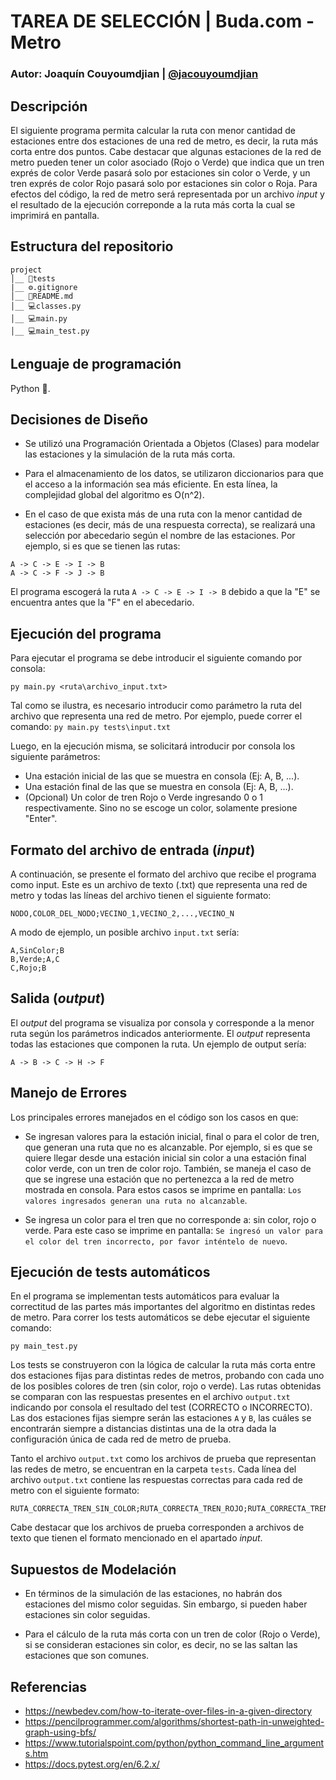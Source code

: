 # TAREA DE SELECCIÓN | Buda.com - Metro

### Autor: Joaquín Couyoumdjian | [@jacouyoumdjian](https://www.github.com/jacouyoumdjian)

## Descripción

El siguiente programa permita calcular la ruta con menor cantidad de estaciones entre dos estaciones de una red de metro, es decir, la ruta más corta entre dos puntos. Cabe destacar que algunas estaciones de la red de metro pueden tener un color asociado (Rojo o Verde) que indica que un tren exprés de color Verde pasará solo por estaciones sin color o Verde, y un tren exprés de color Rojo pasará solo por estaciones sin color o Roja. Para efectos del código, la red de metro será representada por un archivo _input_ y el resultado de la ejecución correponde a la ruta más corta la cual se imprimirá en pantalla.

## Estructura del repositorio

```
project
│__ 📂tests
|__ ⚙️.gitignore
│__ 📑README.md
│__ 💻classes.py
│__ 💻main.py
│__ 💻main_test.py

```

## Lenguaje de programación

Python :snake:.

## Decisiones de Diseño

- Se utilizó una Programación Orientada a Objetos (Clases) para modelar las estaciones y la simulación de la ruta más corta.

- Para el almacenamiento de los datos, se utilizaron diccionarios para que el acceso a la información sea más eficiente. En esta línea, la complejidad global del algoritmo es O(n^2).

- En el caso de que exista más de una ruta con la menor cantidad de estaciones (es decir, más de una respuesta correcta), se realizará una selección por abecedario según el nombre de las estaciones. Por ejemplo, si es que se tienen las rutas:

```
A -> C -> E -> I -> B
A -> C -> F -> J -> B
```

El programa escogerá la ruta `A -> C -> E -> I -> B` debido a que la "E" se encuentra antes que la "F" en el abecedario.

## Ejecución del programa

Para ejecutar el programa se debe introducir el siguiente comando por consola:

`py main.py <ruta\archivo_input.txt>`

Tal como se ilustra, es necesario introducir como parámetro la ruta del archivo que representa una red de metro. Por ejemplo, puede correr el comando: `py main.py tests\input.txt`

Luego, en la ejecución misma, se solicitará introducir por consola los siguiente parámetros:

- Una estación inicial de las que se muestra en consola (Ej: A, B, ...).
- Una estación final de las que se muestra en consola (Ej: A, B, ...).
- (Opcional) Un color de tren Rojo o Verde ingresando 0 o 1 respectivamente. Sino no se escoge un color, solamente presione "Enter".

## Formato del archivo de entrada (_input_)

A continuación, se presente el formato del archivo que recibe el programa como input. Este es un archivo de texto (.txt) que representa una red de metro y todas las líneas del archivo tienen el siguiente formato:

`NODO,COLOR_DEL_NODO;VECINO_1,VECINO_2,...,VECINO_N`

A modo de ejemplo, un posible archivo `input.txt` sería:

```
A,SinColor;B
B,Verde;A,C
C,Rojo;B
```

## Salida (_output_)

El _output_ del programa se visualiza por consola y corresponde a la menor ruta según los parámetros indicados anteriormente. El _output_ representa todas las estaciones que componen la ruta. Un ejemplo de output sería:

```
A -> B -> C -> H -> F
```

## Manejo de Errores

Los principales errores manejados en el código son los casos en que:

- Se ingresan valores para la estación inicial, final o para el color de tren, que generan una ruta que no es alcanzable. Por ejemplo, si es que se quiere llegar desde una estación inicial sin color a una estación final color verde, con un tren de color rojo. También, se maneja el caso de que se ingrese una estación que no pertenezca a la red de metro mostrada en consola. Para estos casos se imprime en pantalla: `Los valores ingresados generan una ruta no alcanzable`.

- Se ingresa un color para el tren que no corresponde a: sin color, rojo o verde. Para este caso se imprime en pantalla: `Se ingresó un valor para el color del tren incorrecto, por favor inténtelo de nuevo`.

## Ejecución de tests automáticos

En el programa se implementan tests automáticos para evaluar la correctitud de las partes más importantes del algoritmo en distintas redes de metro. Para correr los tests automáticos se debe ejecutar el siguiente comando:

`py main_test.py`

Los tests se construyeron con la lógica de calcular la ruta más corta entre dos estaciones fijas para distintas redes de metros, probando con cada uno de los posibles colores de tren (sin color, rojo o verde). Las rutas obtenidas se comparan con las respuestas presentes en el archivo `output.txt` indicando por consola el resultado del test (CORRECTO o INCORRECTO). Las dos estaciones fijas siempre serán las estaciones `A` y `B`, las cuáles se encontrarán siempre a distancias distintas una de la otra dada la configuración única de cada red de metro de prueba.

Tanto el archivo `output.txt` como los archivos de prueba que representan las redes de metro, se encuentran en la carpeta `tests`. Cada línea del archivo `output.txt` contiene las respuestas correctas para cada red de metro con el siguiente formato:

```
RUTA_CORRECTA_TREN_SIN_COLOR;RUTA_CORRECTA_TREN_ROJO;RUTA_CORRECTA_TREN_VERDE
```

Cabe destacar que los archivos de prueba corresponden a archivos de texto que tienen el formato mencionado en el apartado _input_.

## Supuestos de Modelación

- En términos de la simulación de las estaciones, no habrán dos estaciones del mismo color seguidas. Sin embargo, si pueden haber estaciones sin color seguidas.

- Para el cálculo de la ruta más corta con un tren de color (Rojo o Verde), si se consideran estaciones sin color, es decir, no se las saltan las estaciones que son comunes.

## Referencias

- https://newbedev.com/how-to-iterate-over-files-in-a-given-directory
- https://pencilprogrammer.com/algorithms/shortest-path-in-unweighted-graph-using-bfs/
- https://www.tutorialspoint.com/python/python_command_line_arguments.htm
- https://docs.pytest.org/en/6.2.x/
